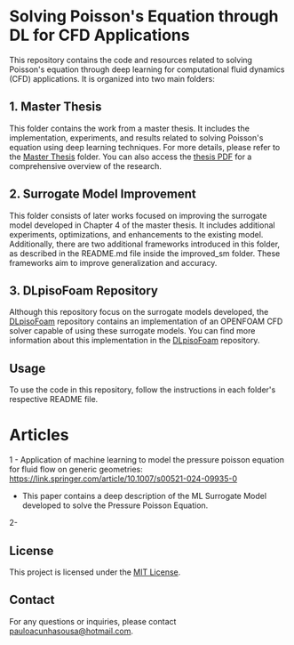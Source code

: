 # Solving Poisson's Equation through DL for CFD Applications

This repository contains the code and resources related to solving Poisson's equation through deep learning for computational fluid dynamics (CFD) applications. It is organized into two main folders:
## 1. Master Thesis

This folder contains the work from a master thesis. It includes the implementation, experiments, and results related to solving Poisson's equation using deep learning techniques. For more details, please refer to the [Master Thesis](/mnt/hgfs/shared/Solving-Poisson-s-Equation-through-DL-for-CFD-apllications/Master-Thesis/README.md) folder. You can also access the [thesis PDF](/mnt/hgfs/shared/Solving-Poisson-s-Equation-through-DL-for-CFD-apllications/Master-Thesis/thesis.pdf) for a comprehensive overview of the research.

## 2. Surrogate Model Improvement

This folder consists of later works focused on improving the surrogate model developed in Chapter 4 of the master thesis. It includes additional experiments, optimizations, and enhancements to the existing model. Additionally, there are two additional frameworks introduced in this folder, as described in the README.md file inside the improved_sm folder. These frameworks aim to improve generalization and accuracy.

## 3. DLpisoFoam Repository

Although this repository focus on the surrogate models developed, the [DLpisoFoam](https://github.com/pauloacs/DLpisoFoam) repository contains an implementation of an OPENFOAM CFD solver capable of using these surrogate models. You can find more information about this implementation in the [DLpisoFoam](https://github.com/pauloacs/DLpisoFoam) repository.

## Usage

To use the code in this repository, follow the instructions in each folder's respective README file.

# Articles

1 - Application of machine learning to model the pressure poisson equation for fluid flow on generic geometries:
https://link.springer.com/article/10.1007/s00521-024-09935-0
  - This paper contains a deep description of the ML Surrogate Model developed to solve the Pressure Poisson Equation.

2- 

## License

This project is licensed under the [MIT License](LICENSE).

## Contact

For any questions or inquiries, please contact [pauloacunhasousa@hotmail.com](mailto:pauloacunhasousa@hotmail.com).
